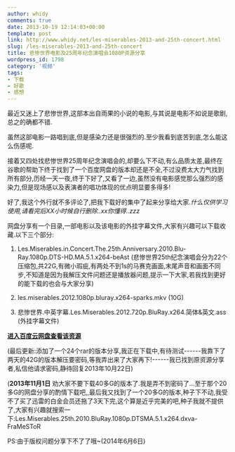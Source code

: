 ```yaml
---
author: whidy
comments: true
date: 2013-10-19 12:14:03+00:00
template: post
link: http://www.whidy.net/les-miserables-2013-and-25th-concert.html
slug: /les-miserables-2013-and-25th-concert
title: 悲惨世界电影及25周年纪念演唱会1080P资源分享
wordpress_id: 1798
category: '视频'
tags:
- 下载
- 好歌
- 感想
---
```


最近又迷上了悲惨世界,这部本出自雨果的小说的电影,与其说是电影不如说是歌剧,总之的确都不错.

虽然这部电影一路唱到底,但是感染力还是很强烈的.至少我看到底苦到底,怎么能这么伤感呢.

接着又四处找悲惨世界25周年纪念演唱会的,却要么下不动,有么品质太差,最终在谷歌的帮助下终于找到了一个百度网盘的版本却还是不全,不过没费太大力气找到所有部分,历经一天一夜,终于下好了,又看了一边,虽然没有电影感觉那么强烈的感染力,但是现场感以及表演者的唱功体现的优点明显要多得多!

<!-- more -->

好了,我这个外行就不多评论了,把我下载好的集中了起来分享给大家._什么仅供学习使用,请看完后XX小时候自行删除..xx你懂得..zzz_

网盘分享有一个目录,一部电影以及该电影的外挂字幕文件,大家有兴趣可以下载收藏.以下三个部分:



	
  1. Les.Miserables.in.Concert.The.25th.Anniversary.2010.Blu-Ray.1080p.DTS-HD.MA.5.1.x264-beAst (悲惨世界25th纪念演唱会分为22个压缩包,共22G,有微小瑕疵,有两处不到1s的马赛克画面,末尾声音和画面不同步,不知道是因为我解压文件问题还是播放器问题,提示一下大家,若我找到更好的能下载的也会与大家分享)

	
  2. les.miserables.2012.1080p.bluray.x264-sparks.mkv (10G)

	
  3. 悲惨世界.中英字幕.Les.Miserables.2012.720p.BluRay.x264.简体&英文.ass (外挂字幕文件)


**[进入百度云网盘查看该资源](http://pan.baidu.com/s/145R1q)**

(最后更新:添加了一个24个rar的版本分享,我正在下载中,有待测试------我靠下了两天的42G的版本解压要密码,等我弄出来了大家再下!------我已找到原资源分享者,私信他请求密码,静待回复2013年10月22日)

(**2013年11月1日** 劝大家不要下载40多G的版本了.我是弄不到密码了...至于那个20多G的网盘分享的酌情下载吧,,最后我又找到了一个20多G的版本,种子下不动,我受不了买了迅雷的白金会员还拖了3天下完,这个算是近乎完美的吧,种子我就不提供了,大家有兴趣就搜索一下:Les.Miserables.25th.2010.BluRay.1080p.DTSMA.5.1.x264.dxva-FraMeSToR

PS:由于版权问题分享下不了了哦~(2014年6月6日)
